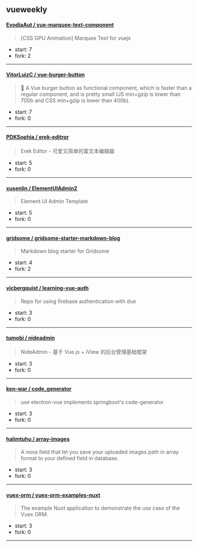 ## vueweekly

#### [EvodiaAut / vue-marquee-text-component](https://github.com/EvodiaAut/vue-marquee-text-component)

> [CSS GPU Animation] Marquee Text for vuejs

+ start: 7
+ fork: 2

----


#### [VitorLuizC / vue-burger-button](https://github.com/VitorLuizC/vue-burger-button)

> :hamburger: A Vue burger button as functional component, which is faster than a regular component, and is pretty small (JS min+gzip is lower than 700b and CSS min+gzip is lower than 400b).

+ start: 7
+ fork: 0

----


#### [PDKSophia / erek-editror](https://github.com/PDKSophia/erek-editror)

> Erek Editor - 可爱又简单的富文本编辑器

+ start: 5
+ fork: 0

----


#### [xusenlin / ElementUIAdmin2](https://github.com/xusenlin/ElementUIAdmin2)

> Element UI Admin Template

+ start: 5
+ fork: 0

----


#### [gridsome / gridsome-starter-markdown-blog](https://github.com/gridsome/gridsome-starter-markdown-blog)

> Markdown blog starter for Gridsome

+ start: 4
+ fork: 2

----


#### [vicbergquist / learning-vue-auth](https://github.com/vicbergquist/learning-vue-auth)

> Repo for using firebase authentication with due

+ start: 3
+ fork: 0

----


#### [tumobi / nideadmin](https://github.com/tumobi/nideadmin)

> NideAdmin - 基于 Vue.js + iView 的后台管理基础框架

+ start: 3
+ fork: 0

----


#### [ken-war / code_generator](https://github.com/ken-war/code_generator)

> use electron-vue implements springboot's code-generator 

+ start: 3
+ fork: 0

----


#### [halimtuhu / array-images](https://github.com/halimtuhu/array-images)

> A nova field that let you save your uploaded images path in array format to your defined field in database.

+ start: 3
+ fork: 0

----


#### [vuex-orm / vuex-orm-examples-nuxt](https://github.com/vuex-orm/vuex-orm-examples-nuxt)

> The example Nuxt application to demonstrate the use case of the Vuex ORM.

+ start: 3
+ fork: 0

----

